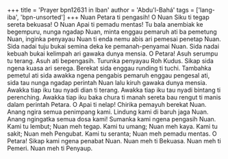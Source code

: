 +++
title = 'Prayer bpn12631 in Iban'
author = 'Abdu'l-Bahá'
tags = ['lang-iba', 'bpn-unsorted']
+++
Nuan Petara ti pengasih! O Nuan Siku ti tegap sereta bekuasa! O Nuan Apai ti pemadu mentas! Tu bala anembiak ke begempuru, nunga ngadap Nuan, minta enggau pemaruh ati ba pemetung Nuan, inginka penyayau Nuan ti enda nemu abis ari pemesai penetap Nuan. Sida nadai tuju bukai semina deka ke pemanah-penyamai Nuan. Sida nadai kebuah bukai kelimpah ari gawaka dunya mensia.
O Petara! Asuh serumpu tu terang. Asuh ati bepengasih. Turunka penyayau Roh Kudus. Sikap sida ngena kuasa ari serega. Berekat sida enggau runding ti tuchi. Tambahka pemetul ati sida awakka ngena pengabis pemaruh enggau pengesal ati, sida tau nunga ngadap perintah Nuan lalu kiruh gawaka dunya mensia. Awakka tiap iku tau nyadi dian ti terang. Awakka tiap iku tau nyadi bintang ti perenching. Awakka tiap iku baka chura ti manah sereta bau rengut ti manis dalam perintah Petara.
O Apai ti nelap! Chirika pemayuh berekat Nuan. Anang ngira semua penimpang kami. Lindung kami di baruh jaga Nuan. Anang ngingatka semua dosa kami! Sumanka kami ngena pengasih Nuan. Kami tu lembut; Nuan meh tegap. Kami tu umang; Nuan meh kaya. Kami tu sakit; Nuan meh Pengubat.
Kami tu seranta; Nuan meh pemadu mentas.
O Petara! Sikap kami ngena penabat Nuan. Nuan meh ti Bekuasa. Nuan meh ti Pemeri. Nuan meh ti
Penyaup.
